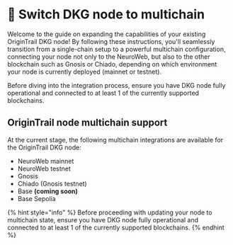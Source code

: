 # 🔗 Switch DKG node to multichain

Welcome to the guide on expanding the capabilities of your existing OriginTrail DKG node! By following these instructions, you'll seamlessly transition from a single-chain setup to a powerful multichain configuration, connecting your node not only to the NeuroWeb, but also to the other blockchain such as Gnosis or Chiado, depending on which environment your node is currently deployed (mainnet or testnet).

Before diving into the integration process, ensure you have DKG node fully operational and connected to at least 1 of the currently supported blockchains.

## OriginTrail node multichain support

At the current stage, the following multichain integrations are available for the OriginTrail DKG node:

* NeuroWeb mainnet
* NeuroWeb testnet
* Gnosis
* Chiado (Gnosis testnet)
* Base **(coming soon)**
* Base Sepolia

{% hint style="info" %}
Before proceeding with updating your node to multichain state, ensure you have DKG node fully operational and connected to at least 1 of the currently supported blockchains.
{% endhint %}

